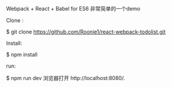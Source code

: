 Webpack + React + Babel for ES6
非常简单的一个demo

Clone :

$ git clone https://github.com/Roonie1/react-webpack-todolist.git

Install:

$ npm install

run:

$ npm run dev 
浏览器打开 http://localhost:8080/.
